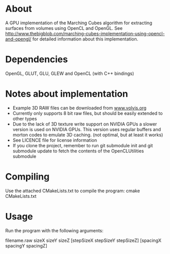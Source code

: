 About
========================================
A GPU implementation of the Marching Cubes algorithm for extracting surfaces from volumes using OpenCL and OpenGL.
See http://www.thebigblob.com/marching-cubes-implementation-using-opencl-and-opengl/ for detailed information about this implementation.

Dependencies
========================================
OpenGL, GLUT, GLU, GLEW and OpenCL (with C++ bindings)

Notes about implementation
========================================
* Example 3D RAW files can be downloaded from www.volvis.org
* Currently only supports 8 bit raw files, but should be easily extended to other types
* Due to the lack of 3D texture write support on NVIDIA GPUs a slower version is used on NVIDIA GPUs. This version uses regular buffers and morton codes to emulate 3D caching. (not optimal, but at least it works)
* See LICENCE file for license information
* If you clone the project, remember to run git submodule init and git submodule update to fetch the contents of the OpenCLUtilities submodule

Compiling
========================================
Use the attached CMakeLists.txt to compile the program:
cmake CMakeLists.txt

Usage
========================================
Run the program with the following arguments:

filename.raw sizeX sizeY sizeZ [stepSizeX stepSizeY stepSizeZ] [spacingX spacingY spacingZ]

